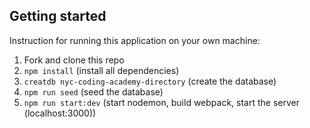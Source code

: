 ## Getting started
Instruction for running this application on your own machine:

1. Fork and clone this repo
2. `npm install` (install all dependencies)
3. `creatdb nyc-coding-academy-directory` (create the database)
4. `npm run seed` (seed the database)
5. `npm run start:dev` (start nodemon, build webpack, start the server (localhost:3000))